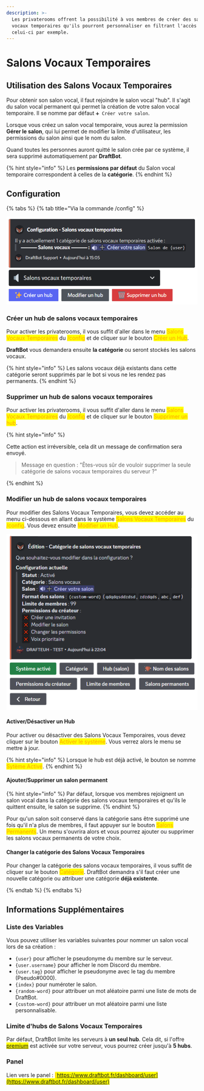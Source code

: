 ```yaml
---
description: >-
  Les privaterooms offrent la possibilité à vos membres de créer des salons
  vocaux temporaires qu'ils pourront personnaliser en filtrant l'accès de
  celui-ci par exemple.
---
```


# Salons Vocaux Temporaires

## Utilisation des Salons Vocaux Temporaires

Pour obtenir son salon vocal, il faut rejoindre le salon vocal "hub". Il s'agit du salon vocal permanent qui permet la création de votre salon vocal temporaire. Il se nomme par défaut `➕ Créer votre salon`.

Lorsque vous créez un salon vocal temporaire, vous aurez la permission **Gérer le salon**, qui lui permet de modifier la limite d'utilisateur, les permissions du salon ainsi que le nom du salon.

Quand toutes les personnes auront quitté le salon crée par ce système, il sera supprimé automatiquement par **DraftBot**.

{% hint style="info" %}
Les **permissions par défaut** du Salon vocal temporaire correspondent à celles de la **catégorie**.
{% endhint %}

## Configuration

{% tabs %}
{% tab title="Via la commande /config" %}

![Aperçu du /config](../.gitbook/assets/privateroom/view.png)

### Créer un hub de salons vocaux temporaires

Pour activer les privaterooms, il vous suffit d'aller dans le menu <mark style="color:orange;">Salons Vocaux Temporaires</mark> du <mark style="color:orange;">/config</mark> et de cliquer sur le bouton <mark style="color:orange;">Créer un Hub</mark>.

**DraftBot** vous demandera ensuite **la catégorie** ou seront stockés les salons vocaux.

{% hint style="info" %}
Les salons vocaux déjà existants dans cette catégorie seront supprimés par le bot si vous ne les rendez pas permanents.
{% endhint %}

### Supprimer un hub de salons vocaux temporaires

Pour activer les privaterooms, il vous suffit d'aller dans le menu <mark style="color:orange;">Salons Vocaux Temporaires</mark> du <mark style="color:orange;">/config</mark> et de cliquer sur le bouton <mark style="color:orange;">Supprimer un hub</mark>.

{% hint style="info" %}

Cette action est irréversible, cela dit un message de confirmation sera envoyé.
> Message en question : "Êtes-vous sûr de vouloir supprimer la seule catégorie de salons vocaux temporaires du serveur ?"

{% endhint %}

### Modifier un hub de salons vocaux temporaires

Pour modifier des Salons Vocaux Temporaires, vous devez accéder au menu ci-dessous en allant dans le système <mark style="color:orange;">Salons Vocaux Temporaires</mark> du <mark style="color:orange;">/config</mark>. Vous devez ensuite <mark style="color:orange;">Modifier un Hub</mark>.

![Modification des Salons Vocaux Temporaires](../.gitbook/assets/privateroom/view_edit.png)

#### Activer/Désactiver un Hub

Pour activer ou désactiver des Salons Vocaux Temporaires, vous devez cliquer sur le bouton <mark style="color:orange;">Activer le système</mark>. Vous verrez alors le menu se mettre à jour.

{% hint style="info" %}
Lorsque le hub est déjà activé, le bouton se nomme <mark style="color:orange;">Sytème Activé</mark>.
{% endhint %}

#### Ajouter/Supprimer un salon permanent

{% hint style="info" %}
Par défaut, lorsque vos membres rejoignent un salon vocal dans la catégorie des salons vocaux temporaires et qu'ils le quittent ensuite, le salon se supprime. 
{% endhint %}

Pour qu'un salon soit conservé dans la catégorie sans être supprimé une fois qu'il n'a plus de membres, il faut appuyer sur le bouton <mark style="color:orange;">Salons Permanents</mark>. Un menu s'ouvrira alors et vous pourrez ajouter ou supprimer les salons vocaux permanents de votre choix.

#### Changer la catégorie des Salons Vocaux Temporaires

Pour changer la catégorie des salons vocaux temporaires, il vous suffit de cliquer sur le bouton <mark style="color:orange;">Catégorie</mark>. DraftBot demandra s'il faut créer une nouvelle catégorie ou attribuer une catégorie **déjà existente**.

{% endtab %}
{% endtabs %}

## Informations Supplémentaires

### Liste des Variables

Vous pouvez utiliser les variables suivantes pour nommer un salon vocal lors de sa création :
* `{user}` pour afficher le pseudonyme du membre sur le serveur.
* `{user.username}` pour afficher le nom Discord du membre.
* `{user.tag}` pour afficher le pseudonyme avec le tag du membre (Pseudo#0000).
* `{index}` pour numéroter le salon.
* `{random-word}` pour attribuer un mot aléatoire parmi une liste de mots de DraftBot.
* `{custom-word}` pour attribuer un mot aléatoire parmi une liste personnalisable.

### Limite d'hubs de Salons Vocaux Temporaires

Par défaut, DraftBot limite les serveurs à **un seul hub**. Cela dit, si l'offre <mark style="color:orange;">[premium](https://www.draftbot.fr/premium)</mark> est activée sur votre serveur, vous pourrez créer jusqu'à **5 hubs**.

### Panel

Lien vers le panel : <mark style="color:orange;">[https://www.draftbot.fr/dashboard/user](https://www.draftbot.fr/dashboard/user)</mark>